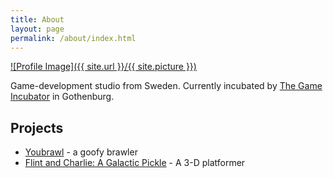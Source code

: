 ```yaml
---
title: About
layout: page
permalink: /about/index.html
---
```

<a href="{{ site.url }}">![Profile Image]({{ site.url }}/{{ site.picture }})</a>

<p>Game-development studio from Sweden. Currently incubated by
<a href="http://swedengamearena.com/business/incubator/">The Game Incubator</a>
in Gothenburg.</p>

<h2>Projects</h2>

<ul>
<li><a href="http://youbrawl.com/">Youbrawl</a> - a goofy brawler</li>
	<li><a href="http://flintandcharlie.com/">Flint and Charlie: A Galactic Pickle</a> - A 3-D platformer</li>
</ul>
